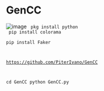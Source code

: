 # GenCC

![image](https://user-images.githubusercontent.com/68443246/138305420-f4228bbf-a753-4c06-9997-e0075919dd30.png)
<code>
pkg install python<br>
pip install colorama<br>
pip install Faker<br>

https://github.com/PiterIvano/GenCC<br>

cd GenCC
python GenCC.py
</code>
